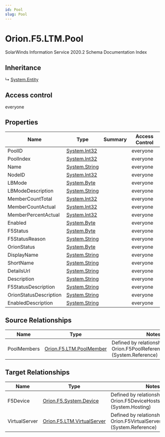 ```yaml
---
id: Pool
slug: Pool
---
```


# Orion.F5.LTM.Pool

SolarWinds Information Service 2020.2 Schema Documentation Index

## Inheritance

↳ [System.Entity](./../System/Entity)

## Access control

everyone

## Properties

| Name | Type | Summary | Access Control |
| ------ | ------ | ------ | ------ |
| PoolID | [System.Int32](https://docs.microsoft.com/en-us/dotnet/api/system.int32) |  | everyone |
| PoolIndex | [System.Int32](https://docs.microsoft.com/en-us/dotnet/api/system.int32) |  | everyone |
| Name | [System.String](https://docs.microsoft.com/en-us/dotnet/api/system.string) |  | everyone |
| NodeID | [System.Int32](https://docs.microsoft.com/en-us/dotnet/api/system.int32) |  | everyone |
| LBMode | [System.Byte](https://docs.microsoft.com/en-us/dotnet/api/system.byte) |  | everyone |
| LBModeDescription | [System.String](https://docs.microsoft.com/en-us/dotnet/api/system.string) |  | everyone |
| MemberCountTotal | [System.Int32](https://docs.microsoft.com/en-us/dotnet/api/system.int32) |  | everyone |
| MemberCountActual | [System.Int32](https://docs.microsoft.com/en-us/dotnet/api/system.int32) |  | everyone |
| MemberPercentActual | [System.Int32](https://docs.microsoft.com/en-us/dotnet/api/system.int32) |  | everyone |
| Enabled | [System.Byte](https://docs.microsoft.com/en-us/dotnet/api/system.byte) |  | everyone |
| F5Status | [System.Byte](https://docs.microsoft.com/en-us/dotnet/api/system.byte) |  | everyone |
| F5StatusReason | [System.String](https://docs.microsoft.com/en-us/dotnet/api/system.string) |  | everyone |
| OrionStatus | [System.Byte](https://docs.microsoft.com/en-us/dotnet/api/system.byte) |  | everyone |
| DisplayName | [System.String](https://docs.microsoft.com/en-us/dotnet/api/system.string) |  | everyone |
| ShortName | [System.String](https://docs.microsoft.com/en-us/dotnet/api/system.string) |  | everyone |
| DetailsUrl | [System.String](https://docs.microsoft.com/en-us/dotnet/api/system.string) |  | everyone |
| Description | [System.String](https://docs.microsoft.com/en-us/dotnet/api/system.string) |  | everyone |
| F5StatusDescription | [System.String](https://docs.microsoft.com/en-us/dotnet/api/system.string) |  | everyone |
| OrionStatusDescription | [System.String](https://docs.microsoft.com/en-us/dotnet/api/system.string) |  | everyone |
| EnabledDescription | [System.String](https://docs.microsoft.com/en-us/dotnet/api/system.string) |  | everyone |

## Source Relationships

| Name | Type | Notes |
| ------ | ------ | ------ |
| PoolMembers | [Orion.F5.LTM.PoolMember](./../Orion.F5.LTM/PoolMember) | Defined by relationship Orion.F5PoolReferencePoolMember (System.Reference) |

## Target Relationships

| Name | Type | Notes |
| ------ | ------ | ------ |
| F5Device | [Orion.F5.System.Device](./../Orion.F5.System/Device) | Defined by relationship Orion.F5DeviceHostsLTMPools (System.Hosting) |
| VirtualServer | [Orion.F5.LTM.VirtualServer](./../Orion.F5.LTM/VirtualServer) | Defined by relationship Orion.F5VirtualServerReferencePool (System.Reference) |

